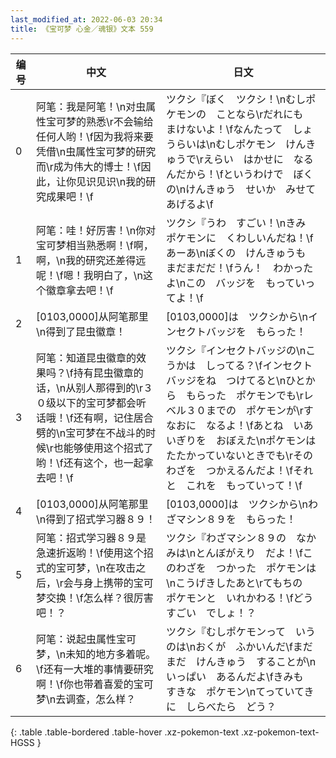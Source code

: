 ```yaml
---
last_modified_at: 2022-06-03 20:34
title: 《宝可梦 心金／魂银》文本 559
---
```

| 编号 | 中文 | 日文 |
| ---- | ---- | ---- |
| 0 | 阿笔：我是阿笔！\n对虫属性宝可梦的熟悉\r不会输给任何人哟！\f因为我将来要凭借\n虫属性宝可梦的研究而\r成为伟大的博士！\f因此，让你见识见识\n我的研究成果吧！\f | ツクシ『ぼく　ツクシ！\nむしポケモンの　ことなら\rだれにも　まけないよ！\fなんたって　しょうらいは\nむしポケモン　けんきゅうで\rえらい　はかせに　なるんだから！\fというわけで　ぼくの\nけんきゅう　せいか　みせてあげるよ\f |
| 1 | 阿笔：哇！好厉害！\n你对宝可梦相当熟悉啊！\f啊，啊，\n我的研究还差得远呢！\f嗯！我明白了，\n这个徽章拿去吧！\f | ツクシ『うわ　すごい！\nきみ　ポケモンに　くわしいんだね！\fあーあ\nぼくの　けんきゅうも　まだまだだ！\fうん！　わかったよ\nこの　バッジを　もっていってよ！\f |
| 2 | [0103,0000]从阿笔那里\n得到了昆虫徽章！ | [0103,0000]は　ツクシから\nインセクトバッジを　もらった！ |
| 3 | 阿笔：知道昆虫徽章的效果吗？\f持有昆虫徽章的话，\n从别人那得到的\r３０级以下的宝可梦都会听话哦！\f还有啊，记住居合劈的\n宝可梦在不战斗的时候\r也能够使用这个招式了哟！\f还有这个，也一起拿去吧！\f | ツクシ『インセクトバッジの\nこうかは　しってる？\fインセクトバッジをね　つけてると\nひとから　もらった　ポケモンでも\rレベル３０までの　ポケモンが\rすなおに　なるよ！\fあとね　いあいぎりを　おぼえた\nポケモンは　たたかっていないときでも\rその　わざを　つかえるんだよ！\fそれと　これを　もっていって！\f |
| 4 | [0103,0000]从阿笔那里\n得到了招式学习器８９！ | [0103,0000]は　ツクシから\nわざマシン８９を　もらった！ |
| 5 | 阿笔：招式学习器８９是急速折返哟！\f使用这个招式的宝可梦，\n在攻击之后，\r会与身上携带的宝可梦交换！\f怎么样？很厉害吧！？ | ツクシ『わざマシン８９の　なかみは\nとんぼがえり　だよ！\fこのわざを　つかった　ポケモンは\nこうげきしたあと\rてもちの　ポケモンと　いれかわる！\fどう　すごい　でしょ！？ |
| 6 | 阿笔：说起虫属性宝可梦，\n未知的地方多着呢。\f还有一大堆的事情要研究啊！\f你也带着喜爱的宝可梦\n去调查，怎么样？ | ツクシ『むしポケモンって　いうのは\nおくが　ふかいんだ\fまだまだ　けんきゅう　することが\nいっぱい　あるんだよ\fきみも　すきな　ポケモン\nてっていてきに　しらべたら　どう？ |
{: .table .table-bordered .table-hover .xz-pokemon-text .xz-pokemon-text-HGSS }